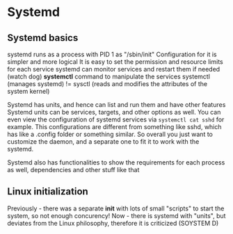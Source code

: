 # Systemd
## Systemd basics
systemd runs  as a process with PID 1 as "/sbin/init"
Configuration for it is simpler and more logical
It is easy to set the permission and resource limits for each service
systemd can monitor services and restart them if needed (watch dog)
**systemctl** command to manipulate the services
systemctl (manages systemd) != sysctl (reads and modifies the attributes of the system kernel)

Systemd has units, and hence can list and run them and have other features
Systemd units can be services, targets, and other options as well.
You can even view  the configuration of systemd services via `systemctl cat sshd` for example.
This configurations are different from something like sshd, which has like a .config folder or something similar. So overall you just want to customize the daemon, and a separate one to fit it to work with the systemd.

Systemd also has functionalities to show the requirements for each process as well, dependencies and other stuff like that
## Linux initialization
Previously - there was a separate **init** with lots of small "scripts" to start the system, so not enough concurency!
Now - there is systemd with "units", but deviates from the Linux philosophy, therefore it is criticized (SOYSTEM D)

